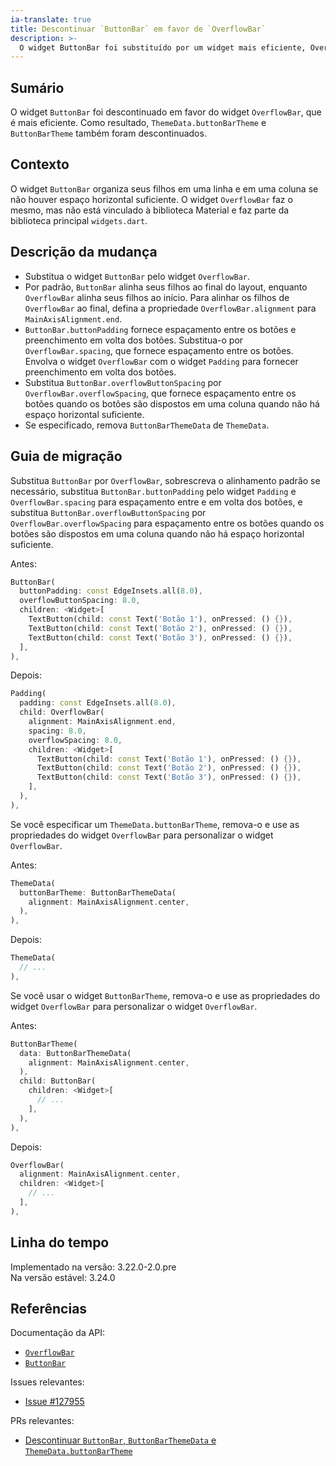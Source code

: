 ```yaml
---
ia-translate: true
title: Descontinuar `ButtonBar` em favor de `OverflowBar`
description: >-
  O widget ButtonBar foi substituído por um widget mais eficiente, OverflowBar.
---
```


## Sumário

O widget `ButtonBar` foi descontinuado em favor do widget `OverflowBar`,
que é mais eficiente. Como resultado, `ThemeData.buttonBarTheme` e
`ButtonBarTheme` também foram descontinuados.

## Contexto

O widget `ButtonBar` organiza seus filhos em uma linha e
em uma coluna se não houver espaço horizontal suficiente.
O widget `OverflowBar` faz o mesmo, mas não está
vinculado à biblioteca Material e faz parte da biblioteca principal `widgets.dart`.

## Descrição da mudança

- Substitua o widget `ButtonBar` pelo widget `OverflowBar`.
- Por padrão, `ButtonBar` alinha seus filhos ao final do layout, enquanto
  `OverflowBar` alinha seus filhos ao início.
  Para alinhar os filhos de `OverflowBar` ao final, defina
  a propriedade `OverflowBar.alignment` para `MainAxisAlignment.end`.
- `ButtonBar.buttonPadding` fornece espaçamento
  entre os botões e preenchimento em volta dos botões.
  Substitua-o por `OverflowBar.spacing`, que fornece espaçamento entre os botões.
  Envolva o widget `OverflowBar` com o widget `Padding` para
  fornecer preenchimento em volta dos botões.
- Substitua `ButtonBar.overflowButtonSpacing` por `OverflowBar.overflowSpacing`,
  que fornece espaçamento entre os botões quando os botões são dispostos em uma
  coluna quando não há espaço horizontal suficiente.
- Se especificado, remova `ButtonBarThemeData` de `ThemeData`.

## Guia de migração

Substitua `ButtonBar` por `OverflowBar`, sobrescreva o alinhamento padrão se
necessário, substitua `ButtonBar.buttonPadding` pelo widget `Padding` e
`OverflowBar.spacing` para espaçamento entre e em volta dos botões, e substitua
`ButtonBar.overflowButtonSpacing` por `OverflowBar.overflowSpacing` para
espaçamento entre os botões quando os botões são dispostos em uma coluna quando não há
espaço horizontal suficiente.

Antes:

```dart
ButtonBar(
  buttonPadding: const EdgeInsets.all(8.0),
  overflowButtonSpacing: 8.0,
  children: <Widget>[
    TextButton(child: const Text('Botão 1'), onPressed: () {}),
    TextButton(child: const Text('Botão 2'), onPressed: () {}),
    TextButton(child: const Text('Botão 3'), onPressed: () {}),
  ],
),
```

Depois:

```dart
Padding(
  padding: const EdgeInsets.all(8.0),
  child: OverflowBar(
    alignment: MainAxisAlignment.end,
    spacing: 8.0,
    overflowSpacing: 8.0,
    children: <Widget>[
      TextButton(child: const Text('Botão 1'), onPressed: () {}),
      TextButton(child: const Text('Botão 2'), onPressed: () {}),
      TextButton(child: const Text('Botão 3'), onPressed: () {}),
    ],
  ),
),
```

Se você especificar um `ThemeData.buttonBarTheme`, remova-o e
use as propriedades do widget `OverflowBar` para personalizar o widget `OverflowBar`.

Antes:

```dart
ThemeData(
  buttonBarTheme: ButtonBarThemeData(
    alignment: MainAxisAlignment.center,
  ),
),
```

Depois:

```dart
ThemeData(
  // ...
),
```

Se você usar o widget `ButtonBarTheme`, remova-o e
use as propriedades do widget `OverflowBar` para personalizar o widget `OverflowBar`.

Antes:

```dart
ButtonBarTheme(
  data: ButtonBarThemeData(
    alignment: MainAxisAlignment.center,
  ),
  child: ButtonBar(
    children: <Widget>[
      // ...
    ],
  ),
),
```

Depois:

```dart
OverflowBar(
  alignment: MainAxisAlignment.center,
  children: <Widget>[
    // ...
  ],
),
```

## Linha do tempo

Implementado na versão: 3.22.0-2.0.pre<br>
Na versão estável: 3.24.0

## Referências

Documentação da API:

- [`OverflowBar`][]
- [`ButtonBar`][]

Issues relevantes:

- [Issue #127955][]

PRs relevantes:

- [Descontinuar `ButtonBar`, `ButtonBarThemeData` e `ThemeData.buttonBarTheme`][]

[`OverflowBar`]: {{site.api}}/flutter/widgets/OverflowBar-class.html
[`ButtonBar`]: {{site.api}}/flutter/material/ButtonBar-class.html
[Issue #127955]: {{site.repo.flutter}}/issues/127955
[Descontinuar `ButtonBar`, `ButtonBarThemeData` e `ThemeData.buttonBarTheme`]: {{site.repo.flutter}}/pull/145523
